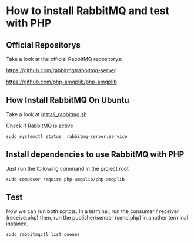 # How to install RabbitMQ and test with PHP

## Official Repositorys
Take a look at the official RabbitMQ repositorys:

https://github.com/rabbitmq/rabbitmq-server

https://github.com/php-amqplib/php-amqplib

## How Install RabbitMQ On Ubuntu
Take a look at [install_rabbitmq.sh](/install_rabbitmq.sh)

Check if RabbitMQ is active

```
sudo systemctl status  rabbitmq-server.service
```
## Install dependencies to use RabbitMQ with PHP
Just run the following command in the project root

```
sudo composer require php-amqplib/php-amqplib
```

## Test

Now we can run both scripts. In a terminal, run the consumer / receiver (receive.php) then, run the publisher/sender (send.php) in another terminal instance.


```
sudo rabbitmqctl list_queues
```
